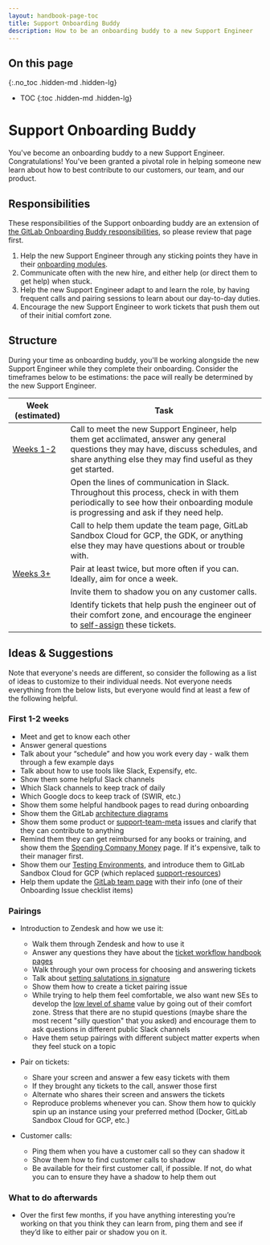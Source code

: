 ```yaml
---
layout: handbook-page-toc
title: Support Onboarding Buddy
description: How to be an onboarding buddy to a new Support Engineer
---
```


## On this page
{:.no_toc .hidden-md .hidden-lg}

- TOC
{:toc .hidden-md .hidden-lg}

# Support Onboarding Buddy

You've become an onboarding buddy to a new Support Engineer. Congratulations! You've been granted a pivotal role in helping someone new learn about how to best contribute to our customers, our team, and our product.

## Responsibilities

These responsibilities of the Support onboarding buddy are an extension of [the GitLab Onboarding Buddy responsibilities](https://about.gitlab.com/handbook/people-group/general-onboarding/onboarding-buddies/#buddy-responsibilities), so please review that page first.

1. Help the new Support Engineer through any sticking points they have in their [onboarding modules](https://about.gitlab.com/handbook/support/training/).
1. Communicate often with the new hire, and either help (or direct them to get help) when stuck.
1. Help the new Support Engineer adapt to and learn the role, by having frequent calls and pairing sessions to learn about our day-to-day duties.
1. Encourage the new Support Engineer to work tickets that push them out of their initial comfort zone.

## Structure

During your time as onboarding buddy, you'll be working alongside the new Support Engineer while they complete their onboarding. Consider the timeframes below to be estimations: the pace will really be determined by the new Support Engineer.

| Week (estimated)     | Task |
| ----------- | ----------- |
| [Weeks 1-2](#first-1-2-weeks) | Call to meet the new Support Engineer, help them get acclimated, answer any general questions they may have, discuss schedules, and share anything else they may find useful as they get started.       |
|   | Open the lines of communication in Slack. Throughout this process, check in with them periodically to see how their onboarding module is progressing and ask if they need help.        |
| |Call to help them update the team page, GitLab Sandbox Cloud for GCP, the GDK, or anything else they may have questions about or trouble with. |
| [Weeks 3+](#pairings)| Pair at least twice, but more often if you can. Ideally, aim for once a week. |
| | Invite them to shadow you on any customer calls. |
| | Identify tickets that help push the engineer out of their comfort zone, and encourage the engineer to [self-assign](https://about.gitlab.com/handbook/support/workflows/working-on-tickets.html) these tickets. |

## Ideas & Suggestions

Note that everyone's needs are different, so consider the following as a list of ideas to customize to their individual needs. Not everyone needs everything from the below lists, but everyone would find at least a few of the following helpful.

### First 1-2 weeks

  - Meet and get to know each other
  - Answer general questions
  - Talk about your “schedule” and how you work every day - walk them through a few example days
  - Talk about how to use tools like Slack, Expensify, etc.
  - Show them some helpful Slack channels
  - Which Slack channels to keep track of daily
  - Which Google docs to keep track of (SWIR, etc.)
  - Show them some helpful handbook pages to read during onboarding
  - Show them the GitLab [architecture diagrams](https://about.gitlab.com/handbook/customer-success/professional-services-engineering/workflows/artifacts/arch-diagram.html)
  - Show them some product or [support-team-meta](https://gitlab.com/gitlab-com/support/support-team-meta) issues and clarify that they can contribute to anything
  - Remind them they can get reimbursed for any books or training, and show them the [Spending Company Money](https://about.gitlab.com/handbook/spending-company-money/) page. If it's expensive, talk to their manager first.
  - Show them our [Testing Environments](https://about.gitlab.com/handbook/support/workflows/test_env.html), and introduce them to GitLab Sandbox Cloud for GCP (which replaced [support-resources](https://gitlab.com/gitlab-com/support/support-resources))
  - Help them update the [GitLab team page](https://about.gitlab.com/company/team/) with their info (one of their Onboarding Issue checklist items)

### Pairings

- Introduction to Zendesk and how we use it:
  - Walk them through Zendesk and how to use it
  - Answer any questions they have about the [ticket workflow handbook pages](https://about.gitlab.com/handbook/support/workflows/)
  - Walk through your own process for choosing and answering tickets
  - Talk about [setting salutations in signature](https://gitlab.com/gitlab-com/support/team/-/merge_requests?scope=all&utf8=%E2%9C%93&state=merged&search=salutation)
  - Show them how to create a ticket pairing issue
  - While trying to help them feel comfortable, we also want new SEs to develop the [low level of shame](https://about.gitlab.com/handbook/values/#low-level-of-shame) value by going out of their comfort zone. Stress that there are no stupid questions (maybe share the most recent "silly question" that you asked) and encourage them to ask questions in different public Slack channels
  - Have them setup pairings with different subject matter experts when they feel stuck on a topic

- Pair on tickets:
  - Share your screen and answer a few easy tickets with them
  - If they brought any tickets to the call, answer those first
  - Alternate who shares their screen and answers the tickets
  - Reproduce problems whenever you can. Show them how to quickly spin up an instance using your preferred method (Docker, GitLab Sandbox Cloud for GCP, etc.)

- Customer calls:
  - Ping them when you have a customer call so they can shadow it
  - Show them how to find customer calls to shadow
  - Be available for their first customer call, if possible. If not, do what you can to ensure they have a shadow to help them out


### What to do afterwards

- Over the first few months, if you have anything interesting you’re working on that you think they can learn from, ping them and see if they’d like to either pair or shadow you on it.
